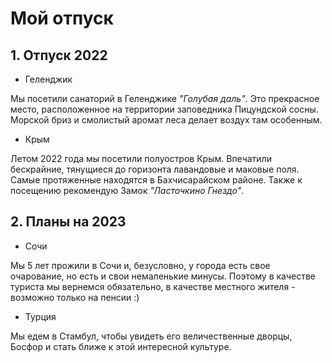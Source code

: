 # Мой отпуск

## 1. Отпуск 2022

* Геленджик

Мы посетили санаторий в Геленджике _*"Голубая даль"*_. Это прекрасное место, расположенное на территории заповедника Пицундской сосны. Морской бриз и смолистый аромат леса делает воздух там особенным.

* Крым

Летом 2022 года мы посетили полуостров Крым. Впечатили бескрайние, тянущиеся до горизонта лавандовые и маковые поля. Самые протяженные находятся в Бахчисарайском районе. Также к посещению рекомендую Замок  *"Ласточкино Гнездо"*. 

## 2.  Планы на 2023

* Сочи

Мы 5 лет прожили в Сочи и, безусловно, у города есть свое очарование, но есть и свои немаленькие минусы. Поэтому в качестве туриста мы вернемся обязательно, в качестве местного жителя - возможно только на пенсии :) 

* Турция

Мы едем в Стамбул, чтобы увидеть его величественные дворцы, Босфор и стать ближе к этой интересной культуре.
